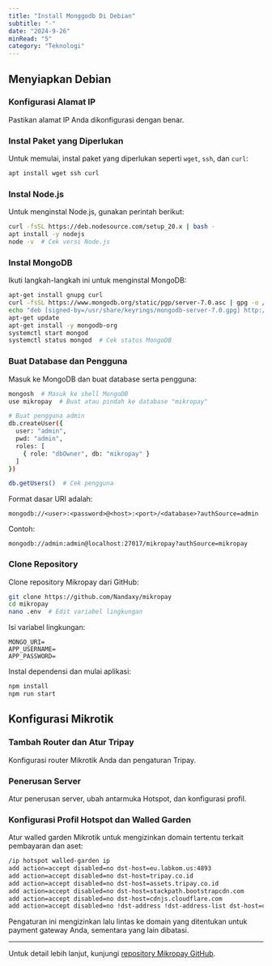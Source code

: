 ```yaml
---
title: "Install Monggodb Di Debian"
subtitle: "-"
date: "2024-9-26"
minRead: "5"
category: "Teknologi"
---
```



## Menyiapkan Debian

### Konfigurasi Alamat IP
Pastikan alamat IP Anda dikonfigurasi dengan benar.

### Instal Paket yang Diperlukan
Untuk memulai, instal paket yang diperlukan seperti `wget`, `ssh`, dan `curl`:
```bash
apt install wget ssh curl
```

### Instal Node.js
Untuk menginstal Node.js, gunakan perintah berikut:
```bash
curl -fsSL https://deb.nodesource.com/setup_20.x | bash -
apt install -y nodejs
node -v  # Cek versi Node.js
```

### Instal MongoDB
Ikuti langkah-langkah ini untuk menginstal MongoDB:
```bash
apt-get install gnupg curl
curl -fsSL https://www.mongodb.org/static/pgp/server-7.0.asc | gpg -o /usr/share/keyrings/mongodb-server-7.0.gpg --dearmor
echo "deb [signed-by=/usr/share/keyrings/mongodb-server-7.0.gpg] http://repo.mongodb.org/apt/ubuntu focal/mongodb-org/7.0 multiverse" | tee /etc/apt/sources.list.d/mongodb-org-7.0.list
apt-get update
apt-get install -y mongodb-org
systemctl start mongod
systemctl status mongod  # Cek status MongoDB
```

### Buat Database dan Pengguna
Masuk ke MongoDB dan buat database serta pengguna:
```bash
mongosh  # Masuk ke shell MongoDB
use mikropay  # Buat atau pindah ke database "mikropay"

# Buat pengguna admin
db.createUser({
  user: "admin",
  pwd: "admin",
  roles: [
    { role: "dbOwner", db: "mikropay" }
  ]
})

db.getUsers()  # Cek pengguna
```

Format dasar URI adalah:
```
mongodb://<user>:<password>@<host>:<port>/<database>?authSource=admin
```
Contoh:
```
mongodb://admin:admin@localhost:27017/mikropay?authSource=mikropay
```

### Clone Repository
Clone repository Mikropay dari GitHub:
```bash
git clone https://github.com/Nandaxy/mikropay
cd mikropay
nano .env  # Edit variabel lingkungan
```

Isi variabel lingkungan:
```env
MONGO_URI=
APP_USERNAME=
APP_PASSWORD=
```

Instal dependensi dan mulai aplikasi:
```bash
npm install
npm run start
```

## Konfigurasi Mikrotik

### Tambah Router dan Atur Tripay
Konfigurasi router Mikrotik Anda dan pengaturan Tripay.

### Penerusan Server
Atur penerusan server, ubah antarmuka Hotspot, dan konfigurasi profil.

### Konfigurasi Profil Hotspot dan Walled Garden
Atur walled garden Mikrotik untuk mengizinkan domain tertentu terkait pembayaran dan aset:
```bash
/ip hotspot walled-garden ip
add action=accept disabled=no dst-host=eu.labkom.us:4893
add action=accept disabled=no dst-host=tripay.co.id
add action=accept disabled=no dst-host=assets.tripay.co.id
add action=accept disabled=no dst-host=stackpath.bootstrapcdn.com
add action=accept disabled=no dst-host=cdnjs.cloudflare.com
add action=accept disabled=no !dst-address !dst-address-list dst-host=cdn.jsdelivr.net
```

Pengaturan ini mengizinkan lalu lintas ke domain yang ditentukan untuk payment gateway Anda, sementara yang lain dibatasi.

---

Untuk detail lebih lanjut, kunjungi [repository Mikropay GitHub](https://github.com/Nandaxy/mikropay).

